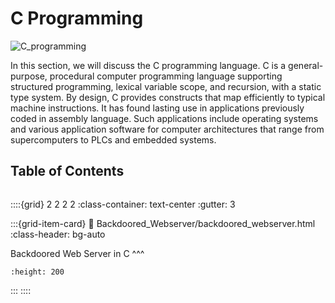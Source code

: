 # C Programming

![C_programming](images/C_programming.jpg)

In this section, we will discuss the C programming language. C is a general-purpose, procedural computer programming language supporting structured programming, lexical variable scope, and recursion, with a static type system. By design, C provides constructs that map efficiently to typical machine instructions. It has found lasting use in applications previously coded in assembly language. Such applications include operating systems and various application software for computer architectures that range from supercomputers to PLCs and embedded systems.


## Table of Contents
```{tableofcontents}
```

::::{grid} 2 2 2 2
:class-container: text-center
:gutter: 3

:::{grid-item-card}
:link: Backdoored_Webserver/backdoored_webserver.html
:class-header: bg-auto

Backdoored Web Server in C
^^^
```{image} images/backdoored_webserver.png
:height: 200
```
:::
::::
